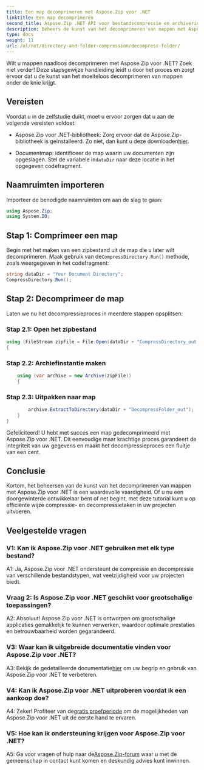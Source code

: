 ```yaml
---
title: Een map decomprimeren met Aspose.Zip voor .NET
linktitle: Een map decomprimeren
second_title: Aspose.Zip .NET API voor bestandscompressie en archivering
description: Beheers de kunst van het decomprimeren van mappen met Aspose.Zip voor .NET. Verwerk moeiteloos compressietaken in uw projecten.
type: docs
weight: 11
url: /nl/net/directory-and-folder-compression/decompress-folder/
---
```

Wilt u mappen naadloos decomprimeren met Aspose.Zip voor .NET? Zoek niet verder! Deze stapsgewijze handleiding leidt u door het proces en zorgt ervoor dat u de kunst van het moeiteloos decomprimeren van mappen onder de knie krijgt.

## Vereisten

Voordat u in de zelfstudie duikt, moet u ervoor zorgen dat u aan de volgende vereisten voldoet:

-  Aspose.Zip voor .NET-bibliotheek: Zorg ervoor dat de Aspose.Zip-bibliotheek is geïnstalleerd. Zo niet, dan kunt u deze downloaden[hier](https://releases.aspose.com/zip/net/).

-  Documentmap: identificeer de map waarin uw documenten zijn opgeslagen. Stel de variabele in`dataDir` naar deze locatie in het opgegeven codefragment.

## Naamruimten importeren

Importeer de benodigde naamruimten om aan de slag te gaan:

```csharp
using Aspose.Zip;
using System.IO;
```

## Stap 1: Comprimeer een map

 Begin met het maken van een zipbestand uit de map die u later wilt decomprimeren. Maak gebruik van de`CompressDirectory.Run()` methode, zoals weergegeven in het codefragment:

```csharp
string dataDir = "Your Document Directory";
CompressDirectory.Run();
```

## Stap 2: Decomprimeer de map

Laten we nu het decompressieproces in meerdere stappen opsplitsen:

### Stap 2.1: Open het zipbestand

```csharp
using (FileStream zipFile = File.Open(dataDir + "CompressDirectory_out.zip", FileMode.Open))
{
```

### Stap 2.2: Archiefinstantie maken

```csharp
	using (var archive = new Archive(zipFile))
	{
```

### Stap 2.3: Uitpakken naar map

```csharp
		archive.ExtractToDirectory(dataDir + "DecompressFolder_out");
	}
}
```

Gefeliciteerd! U hebt met succes een map gedecomprimeerd met Aspose.Zip voor .NET. Dit eenvoudige maar krachtige proces garandeert de integriteit van uw gegevens en maakt het decompressieproces een fluitje van een cent.

## Conclusie

Kortom, het beheersen van de kunst van het decomprimeren van mappen met Aspose.Zip voor .NET is een waardevolle vaardigheid. Of u nu een doorgewinterde ontwikkelaar bent of net begint, met deze tutorial kunt u op efficiënte wijze compressie- en decompressietaken in uw projecten uitvoeren.

## Veelgestelde vragen

### V1: Kan ik Aspose.Zip voor .NET gebruiken met elk type bestand?

A1: Ja, Aspose.Zip voor .NET ondersteunt de compressie en decompressie van verschillende bestandstypen, wat veelzijdigheid voor uw projecten biedt.

### Vraag 2: Is Aspose.Zip voor .NET geschikt voor grootschalige toepassingen?

A2: Absoluut! Aspose.Zip voor .NET is ontworpen om grootschalige applicaties gemakkelijk te kunnen verwerken, waardoor optimale prestaties en betrouwbaarheid worden gegarandeerd.

### V3: Waar kan ik uitgebreide documentatie vinden voor Aspose.Zip voor .NET?

 A3: Bekijk de gedetailleerde documentatie[hier](https://reference.aspose.com/zip/net/) om uw begrip en gebruik van Aspose.Zip voor .NET te verbeteren.

### V4: Kan ik Aspose.Zip voor .NET uitproberen voordat ik een aankoop doe?

 A4: Zeker! Profiteer van de[gratis proefperiode](https://releases.aspose.com/) om de mogelijkheden van Aspose.Zip voor .NET uit de eerste hand te ervaren.

### V5: Hoe kan ik ondersteuning krijgen voor Aspose.Zip voor .NET?

 A5: Ga voor vragen of hulp naar de[Aspose.Zip-forum](https://forum.aspose.com/c/zip/37) waar u met de gemeenschap in contact kunt komen en deskundig advies kunt inwinnen.